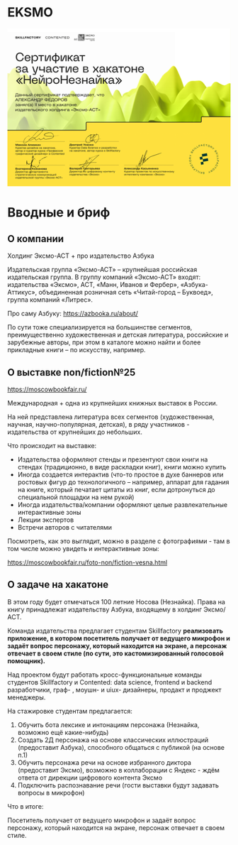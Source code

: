 # EKSMO

![Сертификат](./img/АЛЕКСАНДР%20ФЁДОРОВ-1.png)

# Вводные и бриф

## О компании

Холдинг Эксмо-АСТ + про издательство Азбука

Издательская группа «Эксмо-АСТ» – крупнейшая российская издательская группа. В группу компаний «Эксмо-АСТ» входят: издательства «Эксмо», АСТ, «Манн, Иванов и Фербер», «Азбука-Аттикус», объединенная розничная сеть «Читай-город – Буквоед», группа компаний «Литрес».

Про саму Азбуку: https://azbooka.ru/about/

По сути тоже специализируется на большинстве сегментов, преимущественно художественная и детская литература, российские и зарубежные авторы, при этом в каталоге можно найти и более прикладные книги – по искусству, например.

## О выставке **non/fiction№25**

https://moscowbookfair.ru/

Международная + одна из крупнейших книжных выставок в России.

На ней представлена литература всех сегментов (художественная, научная, научно-популярная, детская), в ряду участников - издательства от крупнейших до небольших.

Что происходит на выставке:

- Издательства оформляют стенды и презентуют свои книги на стендах (традиционно, в виде раскладки книг), книги можно купить
- Иногда создается интерактив (что-то простое в духе баннеров или ростовых фигур до технологичного – например, аппарат для гадания на книге, который печатает цитаты из книг, если дотронуться до специальной площадки на нем рукой)
- Иногда издательства/компании оформляют целые развлекательные интерактивные зоны
- Лекции экспертов
- Встречи авторов с читателями

Посмотреть, как это выглядит, можно в разделе с фотографиями - там в том числе можно увидеть и интерактивные зоны:

https://moscowbookfair.ru/foto-non/fiction-vesna.html

## О задаче на хакатоне

В этом году будет отмечаться 100 летние Носова (Незнайка). Права на книгу принадлежат издательству Азбука, входящему в холдинг Эксмо/АСТ.

Команда издательства предлагает студентам Skillfactory **реализовать приложение, в котором посетитель получает от ведущего микрофон и задаёт вопрос персонажу, который находится на экране, а персонаж отвечает в своем стиле (по сути, это кастомизированный голосовой помощник).**

Над проектом будут работать кросс-функциональные команды студентов Skillfactory и Contented: data science, frontend и backend разработчики, граф- , моушн- и uiux- дизайнеры, продакт и проджект менеджеры.

На стажировке студентам предлагается:

1. Обучить бота лексике и интонациям персонажа (Незнайка, возможно ещё какие-нибудь)
2. Создать 2Д персонажа на основе классических иллюстраций (предоставит Азбука), способного общаться с публикой (на основе п.1)
3. Обучить персонажа речи на основе избранного диктора (предоставит Эксмо), возможно в коллаборации с Яндекс - ждём ответа от дирекции цифрового контента Эксмо
4. Подключить распознавание речи (гости выставки будут задавать вопросы в микрофон)

Что в итоге:

Посетитель получает от ведущего микрофон и задаёт вопрос персонажу, который находится на экране, персонаж отвечает в своем стиле.

